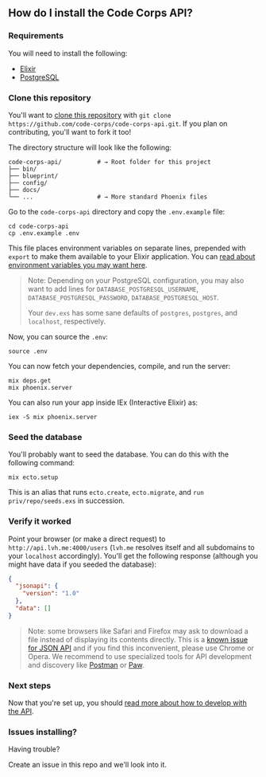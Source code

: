 ## How do I install the Code Corps API?

### Requirements

You will need to install the following:

- [Elixir](http://elixir-lang.org/install.html)
- [PostgreSQL](https://www.postgresql.org/download/)

### Clone this repository

You'll want to [clone this repository](https://help.github.com/articles/cloning-a-repository/) with `git clone https://github.com/code-corps/code-corps-api.git`. If you plan on contributing, you'll want to fork it too!


The directory structure will look like the following:

```shell
code-corps-api/          # → Root folder for this project
├── bin/
├── blueprint/
├── config/
├── docs/
└── ...                  # → More standard Phoenix files
```

Go to the `code-corps-api` directory and copy the `.env.example` file:

```
cd code-corps-api
cp .env.example .env
```

This file places environment variables on separate lines, prepended with `export` to make them available to your Elixir application. You can [read about environment variables you may want here](../USAGE.md#environment).

> Note: Depending on your PostgreSQL configuration, you may also want to add lines for `DATABASE_POSTGRESQL_USERNAME`, `DATABASE_POSTGRESQL_PASSWORD`, `DATABASE_POSTGRESQL_HOST`.
>
> Your `dev.exs` has some sane defaults of `postgres`, `postgres`, and `localhost`, respectively.

Now, you can source the `.env`:

```shell
source .env
```

You can now fetch your dependencies, compile, and run the server:

```shell
mix deps.get
mix phoenix.server
```

You can also run your app inside IEx (Interactive Elixir) as:

```shell
iex -S mix phoenix.server
```

### Seed the database

You'll probably want to seed the database. You can do this with the following command:

```shell
mix ecto.setup
```

This is an alias that runs `ecto.create`, `ecto.migrate`, and `run priv/repo/seeds.exs` in succession.

### Verify it worked

Point your browser (or make a direct request) to `http://api.lvh.me:4000/users` (`lvh.me` resolves itself and all subdomains to your `localhost` accordingly). You'll get the following response (although you might have data if you seeded the database):

```json
{
  "jsonapi": {
    "version": "1.0"
  },
  "data": []
}
```

> Note: some browsers like Safari and Firefox may ask to download a file instead of displaying its contents directly. This is a [known issue for JSON API](https://github.com/json-api/json-api/issues/1048) and if you find this inconvenient, please use Chrome or Opera. We recommend to use specialized tools for API development and discovery like [Postman](https://www.getpostman.com/) or [Paw](https://paw.cloud/).

### Next steps

Now that you're set up, you should [read more about how to develop with the API](../USAGE.md).

### Issues installing?

Having trouble?

Create an issue in this repo and we'll look into it.
